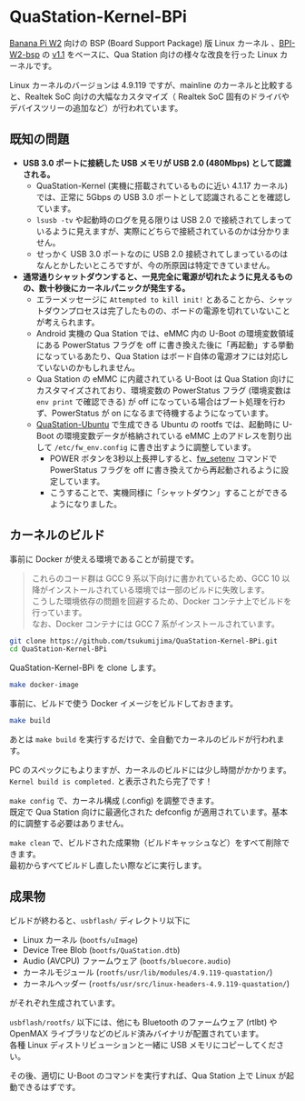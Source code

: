 
# QuaStation-Kernel-BPi

[Banana Pi W2](https://wiki.banana-pi.org/Banana_Pi_BPI-W2) 向けの BSP (Board Support Package) 版 Linux カーネル 、[BPI-W2-bsp](https://github.com/BPI-SINOVOIP/BPI-W2-bsp) の [v1.1](https://github.com/BPI-SINOVOIP/BPI-W2-bsp/releases/tag/w2-4.9-v1.1) をベースに、Qua Station 向けの様々な改良を行った Linux カーネルです。

Linux カーネルのバージョンは 4.9.119 ですが、mainline のカーネルと比較すると、Realtek SoC 向けの大幅なカスタマイズ（ Realtek SoC 固有のドライバやデバイスツリーの追加など）が行われています。  

## 既知の問題

- **USB 3.0 ポートに接続した USB メモリが USB 2.0 (480Mbps) として認識される。**
  - QuaStation-Kernel (実機に搭載されているものに近い 4.1.17 カーネル) では、正常に 5Gbps の USB 3.0 ポートとして認識されることを確認しています。
  - `lsusb -tv` や起動時のログを見る限りは USB 2.0 で接続されてしまっているように見えますが、実際にどちらで接続されているのかは分かりません。
  - せっかく USB 3.0 ポートなのに USB 2.0 接続されてしまっているのはなんとかしたいところですが、今の所原因は特定できていません。
- **通常通りシャットダウンすると、一見完全に電源が切れたように見えるものの、数十秒後にカーネルパニックが発生する。**
  - エラーメッセージに `Attempted to kill init!` とあることから、シャットダウンプロセスは完了したものの、ボードの電源を切れていないことが考えられます。
  - Android 実機の Qua Station では、eMMC 内の U-Boot の環境変数領域にある PowerStatus フラグを off に書き換えた後に「再起動」する挙動になっているあたり、Qua Station はボード自体の電源オフには対応していないのかもしれません。
  - Qua Station の eMMC に内蔵されている U-Boot は Qua Station 向けにカスタマイズされており、環境変数の PowerStatus フラグ (環境変数は `env print` で確認できる) が off になっている場合はブート処理を行わず、PowerStatus が on になるまで待機するようになっています。
  - [QuaStation-Ubuntu](https://github.com/tsukumijima/QuaStation-Ubuntu) で生成できる Ubuntu の rootfs では、起動時に U-Boot の環境変数データが格納されている eMMC 上のアドレスを割り出して `/etc/fw_env.config` に書き出すように調整しています。
    - POWER ボタンを3秒以上長押しすると、[fw_setenv](https://manpages.ubuntu.com/manpages/focal/man8/fw_setenv.8.html) コマンドで PowerStatus フラグを off に書き換えてから再起動されるように設定しています。
    - こうすることで、実機同様に「シャットダウン」することができるようになりました。

## カーネルのビルド

事前に Docker が使える環境であることが前提です。

> これらのコード群は GCC 9 系以下向けに書かれているため、GCC 10 以降がインストールされている環境では一部のビルドに失敗します。  
> こうした環境依存の問題を回避するため、Docker コンテナ上でビルドを行っています。  
> なお、Docker コンテナには GCC 7 系がインストールされています。

```bash
git clone https://github.com/tsukumijima/QuaStation-Kernel-BPi.git
cd QuaStation-Kernel-BPi
```

QuaStation-Kernel-BPi を clone します。

```bash
make docker-image
```

事前に、ビルドで使う Docker イメージをビルドしておきます。

```bash
make build
```

あとは `make build` を実行するだけで、全自動でカーネルのビルドが行われます。  

PC のスペックにもよりますが、カーネルのビルドには少し時間がかかります。  
`Kernel build is completed.` と表示されたら完了です！

`make config` で、カーネル構成 (.config) を調整できます。  
既定で Qua Station 向けに最適化された defconfig が適用されています。基本的に調整する必要はありません。

`make clean` で、ビルドされた成果物（ビルドキャッシュなど）をすべて削除できます。  
最初からすべてビルドし直したい際などに実行します。

## 成果物

ビルドが終わると、`usbflash/` ディレクトリ以下に

- Linux カーネル (`bootfs/uImage`)
- Device Tree Blob (`bootfs/QuaStation.dtb`)
- Audio (AVCPU) ファームウェア (`bootfs/bluecore.audio`)
- カーネルモジュール (`rootfs/usr/lib/modules/4.9.119-quastation/`)
- カーネルヘッダー (`rootfs/usr/src/linux-headers-4.9.119-quastation/`)

がそれぞれ生成されています。  

`usbflash/rootfs/` 以下には、他にも Bluetooth のファームウェア (rtlbt) や OpenMAX ライブラリなどのビルド済みバイナリが配置されています。  
各種 Linux ディストリビューションと一緒に USB メモリにコピーしてください。

その後、適切に U-Boot のコマンドを実行すれば、Qua Station 上で Linux が起動できるはずです。
